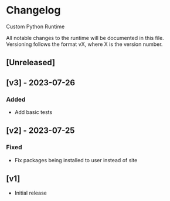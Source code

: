 # Changelog
Custom Python Runtime

All notable changes to the runtime will be documented in this file. Versioning follows the format vX, where X is the version number.

## [Unreleased]

## [v3] - 2023-07-26
### Added
* Add basic tests

## [v2] - 2023-07-25
### Fixed
* Fix packages being installed to user instead of site

## [v1]
* Initial release
